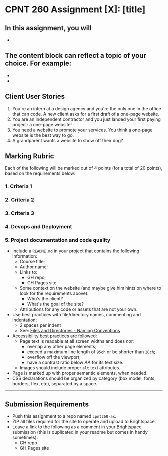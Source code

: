 # CPNT 260 Assignment [X]: [title]
In this assignment, you will
- 
- 

The content block can reflect a topic of your choice. For example:
- 
- 
- 

## Client User Stories
1. You're an intern at a design agency and you're the only one in the office that can code. A new client asks for a first draft of a one-page website.
2. You are an independent contractor and you just landed your first paying project: a one-page website!
3. You need a website to promote your services. You think a one-page website is the best way to go.
4. A grandparent wants a website to show off their dog?

## Marking Rubric
Each of the following will be marked out of 4 points (for a total of 20 points), based on the requirements below:

### 1. Criteria 1

### 2. Criteria 2

### 3. Criteria 3

### 4. Devops and Deployment

### 5. Project documentation and code quality
- Include a `README.md` in your project that contains the following information:
  - Course title;
  - Author name;
  - Links to:
    - GH repo;
    - GH Pages site
  - Some context on the website (and maybe give him hints on where to look for the requirements above):
    - Who's the client?
    - What's the goal of the site?
  - Attributions for any code or assets that are not your own.
- Use best practices with file/directory names, commenting and indentation:
  - 2 spaces per indent
  - See: [Files and Directories - Naming Conventions](https://sait-wbdv.github.io/winter-2021/cheatsheets/naming-conventions/)
- Accessibility best practices are followed:
  - Page text is readable at all screen widths and does _not_: 
    - overlap any other page elements;
    - exceed a maximum line length of `95ch` or be shorter than `20ch`;
    - overflow off the viewport;
    - have a contrast ratio below _AA_ for its text size.
  - Images should include proper `alt` text attributes.
- Page is marked up with proper semantic elements, when needed.
- CSS declarations should be organized by category (box model, fonts, borders, flex, etc), separated by a space.

---

## Submission Requirements
- Push this assignment to a repo named `cpnt260-ax`.
- ZIP all files required for the site to operate and upload to Brightspace. 
- Leave a link to the following as a comment in your Brightspace submission (this is duplicated in your readme but comes in handy sometimes):
  - GH repo
  - GH Pages site

